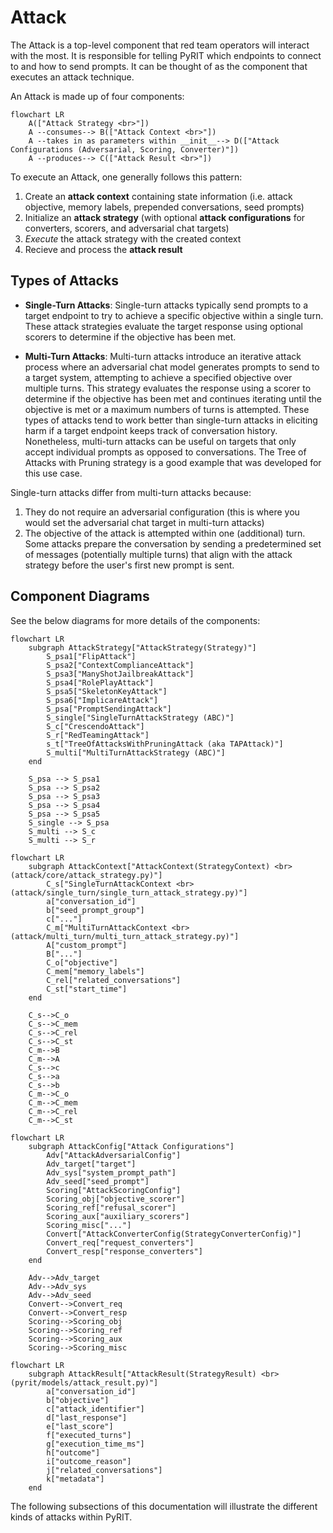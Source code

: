 # Attack

The Attack is a top-level component that red team operators will interact with the most. It is responsible for telling PyRIT which endpoints to connect to and how to send prompts. It can be thought of as the component that executes an attack technique.

An Attack is made up of four components:

```{mermaid}
flowchart LR
    A(["Attack Strategy <br>"])
    A --consumes--> B(["Attack Context <br>"])
    A --takes in as parameters within __init__--> D(["Attack Configurations (Adversarial, Scoring, Converter)"])
    A --produces--> C(["Attack Result <br>"])
```

To execute an Attack, one generally follows this pattern:
1. Create an **attack context** containing state information (i.e. attack objective, memory labels, prepended conversations, seed prompts)
2. Initialize an **attack strategy** (with optional **attack configurations** for converters, scorers, and adversarial chat targets)
3. _Execute_ the attack strategy with the created context
4. Recieve and process the **attack result**

## Types of Attacks

- **Single-Turn Attacks**: Single-turn attacks typically send prompts to a target endpoint to try to achieve a specific objective within a single turn. These attack strategies evaluate the target response using optional scorers to determine if the objective has been met.

- **Multi-Turn Attacks**: Multi-turn attacks introduce an iterative attack process where an adversarial chat model generates prompts to send to a target system, attempting to achieve a specified objective over multiple turns. This strategy evaluates the response using a scorer to determine if the objective has been met and continues iterating until the objective is met or a maximum numbers of turns is attempted. These types of attacks tend to work better than single-turn attacks in eliciting harm if a target endpoint keeps track of conversation history. Nonetheless, multi-turn attacks can be useful on targets that only accept individual prompts as opposed to conversations. The Tree of Attacks with Pruning strategy is a good example that was developed for this use case.

Single-turn attacks differ from multi-turn attacks because:
1. They do not require an adversarial configuration (this is where you would set the adversarial chat target in multi-turn attacks)
2. The objective of the attack is attempted within one (additional) turn. Some attacks prepare the conversation by sending a predetermined set of messages (potentially multiple turns) that align with the attack strategy before the user's first new prompt is sent.


## Component Diagrams
See the below diagrams for more details of the components:
```{mermaid}
flowchart LR
    subgraph AttackStrategy["AttackStrategy(Strategy)"]
        S_psa1["FlipAttack"]
        S_psa2["ContextComplianceAttack"]
        S_psa3["ManyShotJailbreakAttack"]
        S_psa4["RolePlayAttack"]
        S_psa5["SkeletonKeyAttack"]
        S_psa6["ImplicareAttack"]
        S_psa["PromptSendingAttack"]
        S_single["SingleTurnAttackStrategy (ABC)"]
        S_c["CrescendoAttack"]
        S_r["RedTeamingAttack"]
        s_t["TreeOfAttacksWithPruningAttack (aka TAPAttack)"]
        S_multi["MultiTurnAttackStrategy (ABC)"]
    end

    S_psa --> S_psa1
    S_psa --> S_psa2
    S_psa --> S_psa3
    S_psa --> S_psa4
    S_psa --> S_psa5
    S_single --> S_psa
    S_multi --> S_c
    S_multi --> S_r

```

```{mermaid}
flowchart LR
    subgraph AttackContext["AttackContext(StrategyContext) <br>(attack/core/attack_strategy.py)"]
        C_s["SingleTurnAttackContext <br>(attack/single_turn/single_turn_attack_strategy.py)"]
        a["conversation_id"]
        b["seed_prompt_group"]
        c["..."]
        C_m["MultiTurnAttackContext <br>(attack/multi_turn/multi_turn_attack_strategy.py)"]
        A["custom_prompt"]
        B["..."]
        C_o["objective"]
        C_mem["memory_labels"]
        C_rel["related_conversations"]
        C_st["start_time"]
    end

    C_s-->C_o
    C_s-->C_mem
    C_s-->C_rel
    C_s-->C_st
    C_m-->B
    C_m-->A
    C_s-->c
    C_s-->a
    C_s-->b
    C_m-->C_o
    C_m-->C_mem
    C_m-->C_rel
    C_m-->C_st
```

```{mermaid}
flowchart LR
    subgraph AttackConfig["Attack Configurations"]
        Adv["AttackAdversarialConfig"]
        Adv_target["target"]
        Adv_sys["system_prompt_path"]
        Adv_seed["seed_prompt"]
        Scoring["AttackScoringConfig"]
        Scoring_obj["objective_scorer"]
        Scoring_ref["refusal_scorer"]
        Scoring_aux["auxiliary_scorers"]
        Scoring_misc["..."]
        Convert["AttackConverterConfig(StrategyConverterConfig)"]
        Convert_req["request_converters"]
        Convert_resp["response_converters"]
    end

    Adv-->Adv_target
    Adv-->Adv_sys
    Adv-->Adv_seed
    Convert-->Convert_req
    Convert-->Convert_resp
    Scoring-->Scoring_obj
    Scoring-->Scoring_ref
    Scoring-->Scoring_aux
    Scoring-->Scoring_misc
```

```{mermaid}
flowchart LR
    subgraph AttackResult["AttackResult(StrategyResult) <br>(pyrit/models/attack_result.py)"]
        a["conversation_id"]
        b["objective"]
        c["attack_identifier"]
        d["last_response"]
        e["last_score"]
        f["executed_turns"]
        g["execution_time_ms"]
        h["outcome"]
        i["outcome_reason"]
        j["related_conversations"]
        k["metadata"]
    end
```

The following subsections of this documentation will illustrate the different kinds of attacks within PyRIT.
